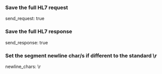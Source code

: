 ### Save the full HL7 request

send_request: true


### Save the full HL7 response

send_response: true


### Set the segment newline char/s if different to the standard \r

newline_chars: \r


